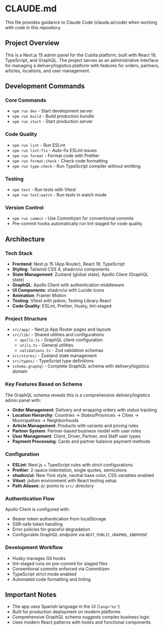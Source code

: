# CLAUDE.md

This file provides guidance to Claude Code (claude.ai/code) when working with code in this repository.

## Project Overview

This is a Next.js 15 admin panel for the Cubita platform, built with React 19, TypeScript, and GraphQL. The project serves as an administrative interface for managing a delivery/logistics platform with features for orders, partners, articles, locations, and user management.

## Development Commands

### Core Commands
- `npm run dev` - Start development server
- `npm run build` - Build production bundle
- `npm run start` - Start production server

### Code Quality
- `npm run lint` - Run ESLint
- `npm run lint:fix` - Auto-fix ESLint issues
- `npm run format` - Format code with Prettier
- `npm run format:check` - Check code formatting
- `npm run type-check` - Run TypeScript compiler without emitting

### Testing
- `npm test` - Run tests with Vitest
- `npm run test:watch` - Run tests in watch mode

### Version Control
- `npm run commit` - Use Commitizen for conventional commits
- Pre-commit hooks automatically run lint-staged for code quality

## Architecture

### Tech Stack
- **Frontend**: Next.js 15 (App Router), React 19, TypeScript
- **Styling**: Tailwind CSS 4, shadcn/ui components
- **State Management**: Zustand (global state), Apollo Client (GraphQL state)
- **GraphQL**: Apollo Client with authentication middleware
- **UI Components**: shadcn/ui with Lucide icons
- **Animation**: Framer Motion
- **Testing**: Vitest with jsdom, Testing Library React
- **Code Quality**: ESLint, Prettier, Husky, lint-staged

### Project Structure
- `src/app/` - Next.js App Router pages and layouts
- `src/lib/` - Shared utilities and configurations
  - `apollo.ts` - GraphQL client configuration
  - `utils.ts` - General utilities
  - `validations.ts` - Zod validation schemas
- `src/stores/` - Zustand state management
- `src/types/` - TypeScript type definitions
- `schema.graphql` - Complete GraphQL schema with delivery/logistics domain

### Key Features Based on Schema
The GraphQL schema reveals this is a comprehensive delivery/logistics admin panel with:
- **Order Management**: Delivery and wrapping orders with status tracking
- **Location Hierarchy**: Countries → States/Provinces → Cities → Municipalities → Neighborhoods  
- **Article Management**: Products with variants and pricing rules
- **Partner System**: Partner-based business model with user roles
- **User Management**: Client, Driver, Partner, and Staff user types
- **Payment Processing**: Cards and partner balance payment methods

### Configuration
- **ESLint**: Next.js + TypeScript rules with strict configurations
- **Prettier**: 2-space indentation, single quotes, semicolons
- **shadcn/ui**: New York style, neutral base color, CSS variables enabled
- **Vitest**: jsdom environment with React testing setup
- **Path Aliases**: `@/` points to `src/` directory

### Authentication Flow
Apollo Client is configured with:
- Bearer token authentication from localStorage
- SSR-safe token handling
- Error policies for graceful degradation
- Configurable GraphQL endpoint via `NEXT_PUBLIC_GRAPHQL_ENDPOINT`

### Development Workflow
- Husky manages Git hooks
- lint-staged runs on pre-commit for staged files
- Conventional commits enforced via Commitizen
- TypeScript strict mode enabled
- Automated code formatting and linting

## Important Notes
- The app uses Spanish language in the UI (`lang="es"`)
- Built for production deployment on modern platforms
- Comprehensive GraphQL schema suggests complex business logic
- Uses modern React patterns with hooks and functional components